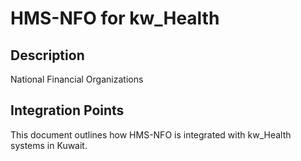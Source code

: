 # HMS-NFO for kw_Health

## Description

National Financial Organizations

## Integration Points

This document outlines how HMS-NFO is integrated with kw_Health systems in Kuwait.
